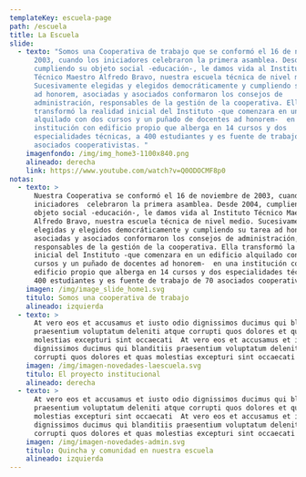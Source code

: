 ```yaml
---
templateKey: escuela-page
path: /escuela
title: La Escuela
slide:
  - texto: "Somos una Cooperativa de trabajo que se conformó el 16 de noviembre de
      2003, cuando los iniciadores celebraron la primera asamblea. Desde 2004,
      cumpliendo su objeto social -educación-, le damos vida al Instituto
      Técnico Maestro Alfredo Bravo, nuestra escuela técnica de nivel medio.
      Sucesivamente elegidas y elegidos democráticamente y cumpliendo su tarea
      ad honorem, asociadas y asociados conformaron los consejos de
      administración, responsables de la gestión de la cooperativa. Ella
      transformó la realidad inicial del Instituto -que comenzara en un edificio
      alquilado con dos cursos y un puñado de docentes ad honorem-  en una
      institución con edificio propio que alberga en 14 cursos y dos
      especialidades técnicas, a 400 estudiantes y es fuente de trabajo de 70
      asociados cooperativistas. "
    imagenfondo: /img/img_home3-1100x840.png
    alineado: derecha
    link: https://www.youtube.com/watch?v=Q0ODOCMF8p0
notas:
  - texto: >
      Nuestra Cooperativa se conformó el 16 de noviembre de 2003, cuando los
      iniciadores  celebraron la primera asamblea. Desde 2004, cumpliendo su
      objeto social -educación-, le damos vida al Instituto Técnico Maestro
      Alfredo Bravo, nuestra escuela técnica de nivel medio. Sucesivamente
      elegidas y elegidos democráticamente y cumpliendo su tarea ad honorem,
      asociadas y asociados conformaron los consejos de administración,
      responsables de la gestión de la cooperativa. Ella transformó la realidad
      inicial del Instituto -que comenzara en un edificio alquilado con dos
      cursos y un puñado de docentes ad honorem-  en una institución con
      edificio propio que alberga en 14 cursos y dos especialidades técnicas, a
      400 estudiantes y es fuente de trabajo de 70 asociados cooperativistas.
    imagen: /img/image_slide_home1.svg
    titulo: Somos una cooperativa de trabajo
    alineado: izquierda
  - texto: >
      At vero eos et accusamus et iusto odio dignissimos ducimus qui blanditiis
      praesentium voluptatum deleniti atque corrupti quos dolores et quas
      molestias excepturi sint occaecati  At vero eos et accusamus et iusto odio
      dignissimos ducimus qui blanditiis praesentium voluptatum deleniti atque
      corrupti quos dolores et quas molestias excepturi sint occaecati 
    imagen: /img/imagen-novedades-laescuela.svg
    titulo: El proyecto institucional
    alineado: derecha
  - texto: >
      At vero eos et accusamus et iusto odio dignissimos ducimus qui blanditiis
      praesentium voluptatum deleniti atque corrupti quos dolores et quas
      molestias excepturi sint occaecati  At vero eos et accusamus et iusto odio
      dignissimos ducimus qui blanditiis praesentium voluptatum deleniti atque
      corrupti quos dolores et quas molestias excepturi sint occaecati 
    imagen: /img/imagen-novedades-admin.svg
    titulo: Quincha y comunidad en nuestra escuela
    alineado: izquierda
---
```

